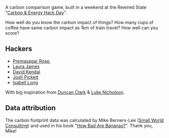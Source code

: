 A carbon comparison game, built in a weekend at the Rewired State "[Carbon & Energy Hack Day](http://www.rewiredstate.org/events/carbon-and-energy)".

How well do you know the carbon impact of things? How many cups of coffee have same carbon impact as 1km of train travel? How well can you score?

## Hackers
* [Premasagar Rose](http://twitter.com/premasagar), 
* [Laura James](http://lbj.org.uk)
* [David Kendal](http://twitter.com/dpkendal)
* [Josh Pickett](http://twitter.com/lordjawsh)
* [Isabell Long](http://twitter.com/issyl0)

With big inspiration from [Duncan Clark](http://www.1010global.org/blogs/duncanclark) & [Luke Nicholson](http://moreassociates.com).

## Data attribution
The carbon footprint data was calculated by Mike Berners-Lee ([Small World Consulting](http://sw-consulting.co.uk)) and used in his book "[How Bad Are Bananas?](http://www.amazon.co.uk/gp/product/1846688914)". Thank you, Mike!
